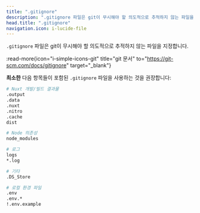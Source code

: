 ```yaml
---
title: ".gitignore"
description: ".gitignore 파일은 git이 무시해야 할 의도적으로 추적하지 않는 파일을 지정합니다."
head.title: ".gitignore"
navigation.icon: i-lucide-file
---
```


`.gitignore` 파일은 git이 무시해야 할 의도적으로 추적하지 않는 파일을 지정합니다.

:read-more{icon="i-simple-icons-git" title="git 문서" to="https://git-scm.com/docs/gitignore" target="_blank"}

**최소한** 다음 항목들이 포함된 `.gitignore` 파일을 사용하는 것을 권장합니다:

```bash [.gitignore]
# Nuxt 개발/빌드 결과물
.output
.data
.nuxt
.nitro
.cache
dist

# Node 의존성
node_modules

# 로그
logs
*.log

# 기타
.DS_Store

# 로컬 환경 파일
.env
.env.*
!.env.example
```
